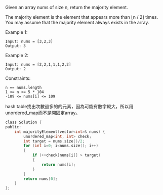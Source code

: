 Given an array nums of size n, return the majority element.

The majority element is the element that appears more than ⌊n / 2⌋ times. You may assume that the majority element always exists in the array.

 

Example 1:
```
Input: nums = [3,2,3]
Output: 3
```
Example 2:
```
Input: nums = [2,2,1,1,1,2,2]
Output: 2
 ```

Constraints:  

``n == nums.length``  
``1 <= n <= 5 * 104``  
``-109 <= nums[i] <= 109``  
  
hash table找出次數過多的的元素，因為可能有數字較大，所以用unordered_map而不是開固定array。
```c
class Solution {
public:
    int majorityElement(vector<int>& nums) {
        unordered_map<int, int> check;
        int target = nums.size()/2;
        for (int i=0; i<nums.size(); i++)
        {
            if (++check[nums[i]] > target)
            {
                return nums[i];
            }
        }
        return nums[0];
    }
};
```
